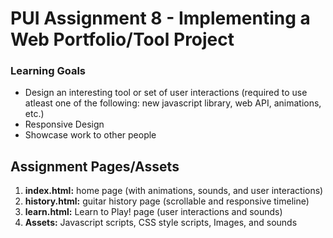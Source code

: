 # PUI Assignment 8 - Implementing a Web Portfolio/Tool Project

### Learning Goals
* Design an interesting tool or set of user interactions (required to use atleast one of the following: new javascript library, web API, animations, etc.)
* Responsive Design
* Showcase work to other people

## Assignment Pages/Assets
1. **index.html:** home page (with animations, sounds, and user interactions)
2. **history.html:** guitar history page (scrollable and responsive timeline)
3. **learn.html:** Learn to Play! page (user interactions and sounds)
4. **Assets:** Javascript scripts, CSS style scripts, Images, and sounds
